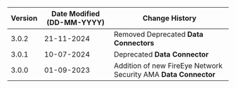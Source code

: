 | **Version** | **Date Modified (DD-MM-YYYY)** | **Change History**                                                 |
|-------------|--------------------------------|--------------------------------------------------------------------|
| 3.0.2       | 21-11-2024                     | Removed Deprecated **Data Connectors**                             |
| 3.0.1 	  | 10-07-2024 					   | Deprecated **Data Connector** 										|
| 3.0.0       | 01-09-2023                     |	Addition of new FireEye Network Security AMA **Data Connector** |